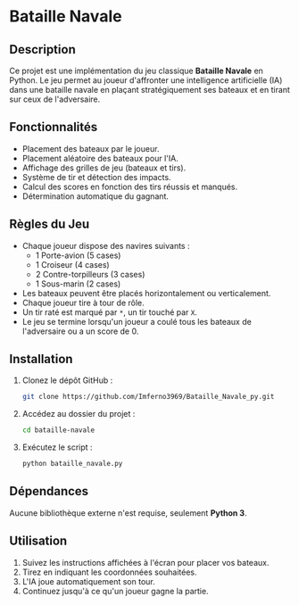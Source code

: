 # Bataille Navale

## Description
Ce projet est une implémentation du jeu classique **Bataille Navale** en Python. Le jeu permet au joueur d'affronter une intelligence artificielle (IA) dans une bataille navale en plaçant stratégiquement ses bateaux et en tirant sur ceux de l'adversaire.

## Fonctionnalités
- Placement des bateaux par le joueur.
- Placement aléatoire des bateaux pour l'IA.
- Affichage des grilles de jeu (bateaux et tirs).
- Système de tir et détection des impacts.
- Calcul des scores en fonction des tirs réussis et manqués.
- Détermination automatique du gagnant.

## Règles du Jeu
- Chaque joueur dispose des navires suivants :
  - 1 Porte-avion (5 cases)
  - 1 Croiseur (4 cases)
  - 2 Contre-torpilleurs (3 cases)
  - 1 Sous-marin (2 cases)
- Les bateaux peuvent être placés horizontalement ou verticalement.
- Chaque joueur tire à tour de rôle.
- Un tir raté est marqué par `*`, un tir touché par `X`.
- Le jeu se termine lorsqu'un joueur a coulé tous les bateaux de l'adversaire ou a un score de 0.

## Installation
1. Clonez le dépôt GitHub :
   ```bash
   git clone https://github.com/Imferno3969/Bataille_Navale_py.git
   ```
2. Accédez au dossier du projet :
   ```bash
   cd bataille-navale
   ```
3. Exécutez le script :
   ```bash
   python bataille_navale.py
   ```

## Dépendances
Aucune bibliothèque externe n'est requise, seulement **Python 3**.

## Utilisation
1. Suivez les instructions affichées à l'écran pour placer vos bateaux.
2. Tirez en indiquant les coordonnées souhaitées.
3. L'IA joue automatiquement son tour.
4. Continuez jusqu'à ce qu'un joueur gagne la partie.
